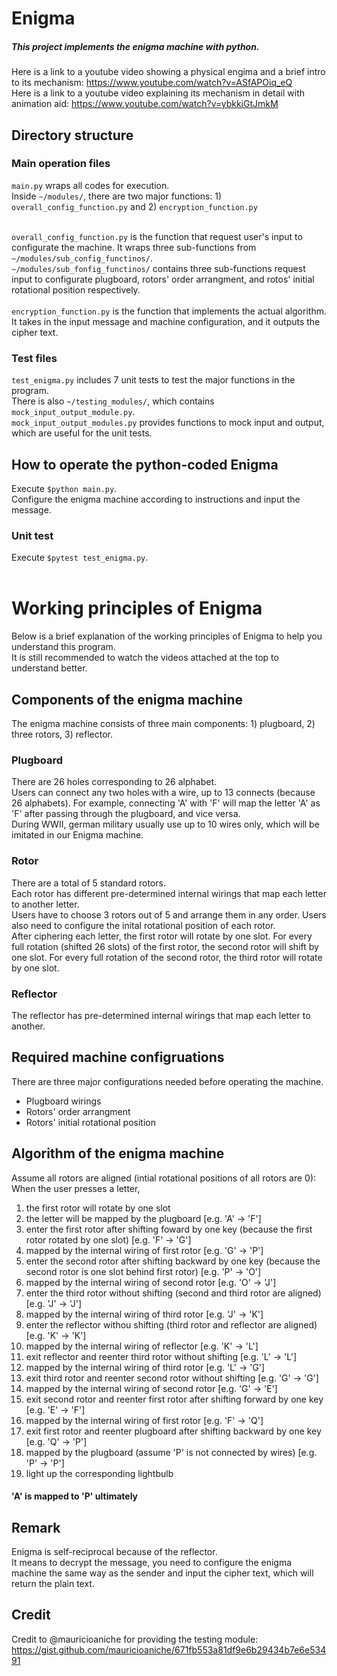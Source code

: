 # Enigma

##### This project implements the enigma machine with python. <br />
Here is a link to a youtube video showing a physical engima and a brief intro to its mechanism: https://www.youtube.com/watch?v=ASfAPOiq_eQ <br />
Here is a link to a youtube video explaining its mechanism in detail with animation aid: https://www.youtube.com/watch?v=ybkkiGtJmkM <br />

## Directory structure
### Main operation files
`main.py` wraps all codes for execution. <br />
Inside `~/modules/`, there are two major functions: 1) `overall_config_function.py` and 2) `encryption_function.py` <br /> <br />

`overall_config_function.py` is the function that request user's input to configurate the machine. It wraps three sub-functions from `~/modules/sub_config_functinos/`. <br />
`~/modules/sub_fonfig_functinos/` contains three sub-functions request input to configurate plugboard, rotors' order arrangment, and rotos' initial rotational position respectively. <br /> <br />
`encryption_function.py` is the function that implements the actual algorithm. It takes in the input message and machine configuration, and it outputs the cipher text. <br /> 

### Test files
`test_enigma.py` includes 7 unit tests to test the major functions in the program. <br />
There is also `~/testing_modules/`, which contains `mock_input_output_module.py`. <br />
`mock_input_output_modules.py` provides functions to mock input and output, which are useful for the unit tests. <br />

## How to operate the python-coded Enigma
Execute `$python main.py`. <br />
Configure the enigma machine according to instructions and input the message. <br />

### Unit test
Execute `$pytest test_enigma.py`. <br />
<br />

# Working principles of Enigma
Below is a brief explanation of the working principles of Enigma to help you understand this program. <br />
It is still recommended to watch the videos attached at the top to understand better. <br />

## Components of the enigma machine
The enigma machine consists of three main components: 1) plugboard, 2) three rotors, 3) reflector. <br />

### Plugboard
There are 26 holes corresponding to 26 alphabet. <br />
Users can connect any two holes with a wire, up to 13 connects (because 26 alphabets). For example, connecting 'A' with 'F' will map the letter 'A' as 'F' after passing through the plugboard, and vice versa. <br />
During WWII, german military usually use up to 10 wires only, which will be imitated in our Enigma machine.

### Rotor
There are a total of 5 standard rotors. <br />
Each rotor has different pre-determined internal wirings that map each letter to another letter. <br />
Users have to choose 3 rotors out of 5 and arrange them in any order. Users also need to configure the inital rotational position of each rotor. <br />
After ciphering each letter, the first rotor will rotate by one slot. For every full rotation (shifted 26 slots) of the first rotor, the second rotor will shift by one slot. For every full rotation of the second rotor, the third rotor will rotate by one slot. <br />

### Reflector
The reflector has pre-determined internal wirings that map each letter to another. <br />

## Required machine configruations
There are three major configurations needed before operating the machine. <br />
- Plugboard wirings
- Rotors' order arrangment
- Rotors' initial rotational position 

## Algorithm of the enigma machine
Assume all rotors are aligned (intial rotational positions of all rotors are 0): <br />
When the user presses a letter, <br /> 
1. the first rotor will rotate by one slot
2. the letter will be mapped by the plugboard [e.g. 'A' -> 'F']
3. enter the first rotor after shifting foward by one key (because the first rotor rotated by one slot) [e.g. 'F' -> 'G']
4. mapped by the internal wiring of first rotor [e.g. 'G' -> 'P']
5. enter the second rotor after shifting backward by one key (because the second rotor is one slot behind first rotor) [e.g. 'P' -> 'O']
6. mapped by the internal wiring of second rotor [e.g. 'O' -> 'J']
7. enter the third rotor without shifting (second and third rotor are aligned) [e.g. 'J' -> 'J']
8. mapped by the internal wiring of third rotor [e.g. 'J' -> 'K']
9. enter the reflector withou shifting (third rotor and reflector are aligned) [e.g. 'K' -> 'K']
10. mapped by the internal wiring of reflector [e.g. 'K' -> 'L']
11. exit reflector and reenter third rotor without shifting [e.g. 'L' -> 'L']
12. mapped by the internal wiring of third rotor [e.g. 'L' -> 'G']
13. exit third rotor and reenter second rotor without shifting [e.g. 'G' -> 'G']
14. mapped by the internal wiring of second rotor [e.g. 'G' -> 'E']
15. exit second rotor and reenter first rotor after shifting forward by one key [e.g. 'E' -> 'F']
16. mapped by the internal wiring of first rotor [e.g. 'F' -> 'Q']
17. exit first rotor and reenter plugboard after shifting backward by one key [e.g. 'Q' -> 'P']
18. mapped by the plugboard (assume 'P' is not connected by wires) [e.g. 'P' -> 'P']
19. light up the corresponding lightbulb 
#### 'A' is mapped to 'P' ultimately

## Remark
Enigma is self-reciprocal because of the reflector. <br />
It means to decrypt the message, you need to configure the enigma machine the same way as the sender and input the cipher text, which will return the plain text.

## Credit
Credit to @mauricioaniche for providing the testing module: https://gist.github.com/mauricioaniche/671fb553a81df9e6b29434b7e6e53491
